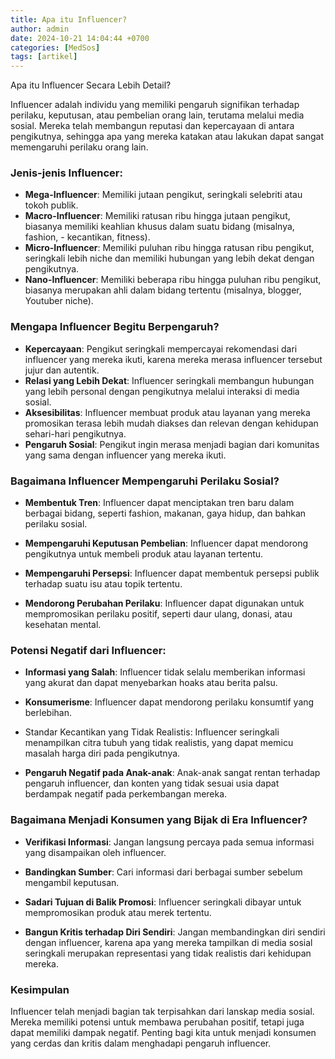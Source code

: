 ```yaml
---
title: Apa itu Influencer?
author: admin
date: 2024-10-21 14:04:44 +0700
categories: [MedSos]
tags: [artikel]
---
```

Apa itu Influencer Secara Lebih Detail?

Influencer adalah individu yang memiliki pengaruh signifikan terhadap perilaku, keputusan, atau pembelian orang lain, terutama melalui media sosial. Mereka telah membangun reputasi dan kepercayaan di antara pengikutnya, sehingga apa yang mereka katakan atau lakukan dapat sangat memengaruhi perilaku orang lain.

### Jenis-jenis Influencer:

- **Mega-Influencer**: Memiliki jutaan pengikut, seringkali selebriti atau tokoh publik.
- **Macro-Influencer**: Memiliki ratusan ribu hingga jutaan pengikut, biasanya memiliki keahlian khusus dalam suatu bidang (misalnya, fashion, - kecantikan, fitness).
- **Micro-Influencer**: Memiliki puluhan ribu hingga ratusan ribu pengikut, seringkali lebih niche dan memiliki hubungan yang lebih dekat dengan pengikutnya.
- **Nano-Influencer**: Memiliki beberapa ribu hingga puluhan ribu pengikut, biasanya merupakan ahli dalam bidang tertentu (misalnya, blogger, Youtuber niche).

### Mengapa Influencer Begitu Berpengaruh?

- **Kepercayaan**: Pengikut seringkali mempercayai rekomendasi dari influencer yang mereka ikuti, karena mereka merasa influencer tersebut jujur dan autentik.
- **Relasi yang Lebih Dekat**: Influencer seringkali membangun hubungan yang lebih personal dengan pengikutnya melalui interaksi di media sosial.
- **Aksesibilitas**: Influencer membuat produk atau layanan yang mereka promosikan terasa lebih mudah diakses dan relevan dengan kehidupan sehari-hari pengikutnya.
- **Pengaruh Sosial**: Pengikut ingin merasa menjadi bagian dari komunitas yang sama dengan influencer yang mereka ikuti.

### Bagaimana Influencer Mempengaruhi Perilaku Sosial?

- **Membentuk Tren**: 
  Influencer dapat menciptakan tren baru dalam berbagai bidang, seperti fashion, makanan, gaya hidup, dan bahkan perilaku sosial.

- **Mempengaruhi Keputusan Pembelian**: 
  Influencer dapat mendorong pengikutnya untuk membeli produk atau layanan tertentu.

- **Mempengaruhi Persepsi**: 
  Influencer dapat membentuk persepsi publik terhadap suatu isu atau topik tertentu.

- **Mendorong Perubahan Perilaku**: 
  Influencer dapat digunakan untuk mempromosikan perilaku positif, seperti daur ulang, donasi, atau kesehatan mental.


### Potensi Negatif dari Influencer:

- **Informasi yang Salah**: 
  Influencer tidak selalu memberikan informasi yang akurat dan dapat menyebarkan hoaks atau berita palsu.

- **Konsumerisme**: 
  Influencer dapat mendorong perilaku konsumtif yang berlebihan.

- Standar Kecantikan yang Tidak Realistis: 
  Influencer seringkali menampilkan citra tubuh yang tidak realistis, yang dapat memicu masalah harga diri pada pengikutnya.

- **Pengaruh Negatif pada Anak-anak**: 
  Anak-anak sangat rentan terhadap pengaruh influencer, dan konten yang tidak sesuai usia dapat berdampak negatif pada perkembangan mereka.


### Bagaimana Menjadi Konsumen yang Bijak di Era Influencer?

- **Verifikasi Informasi**: 
  Jangan langsung percaya pada semua informasi yang disampaikan oleh influencer.

- **Bandingkan Sumber**: 
  Cari informasi dari berbagai sumber sebelum mengambil keputusan.

- **Sadari Tujuan di Balik Promosi**: 
  Influencer seringkali dibayar untuk mempromosikan produk atau merek tertentu.

- **Bangun Kritis terhadap Diri Sendiri**: 
  Jangan membandingkan diri sendiri dengan influencer, karena apa yang mereka tampilkan di media sosial seringkali merupakan representasi yang tidak realistis dari kehidupan mereka.


### Kesimpulan

Influencer telah menjadi bagian tak terpisahkan dari lanskap media sosial. Mereka memiliki potensi untuk membawa perubahan positif, tetapi juga dapat memiliki dampak negatif. Penting bagi kita untuk menjadi konsumen yang cerdas dan kritis dalam menghadapi pengaruh influencer.
